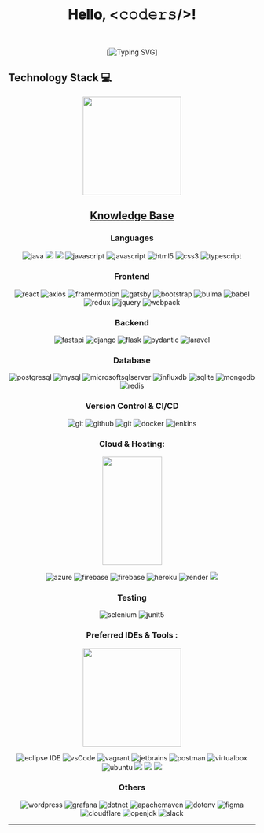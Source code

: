 <h1 align="center">
  𝐇𝐞𝐥𝐥𝐨, &lt;𝚌𝚘𝚍𝚎𝚛𝚜/&gt;!
</h1>

<br/>

<div align=center>
    <!-- <a href="https://git.io/typing-svg"><img src="https://readme-typing-svg.demolab.com?font=VT323&size=35&duration=3500&pause=300&color=A89568&center=true&vCenter=true&width=500&lines=Hey%2C+I'm+Miguel+Paricahua+Lopez;Welcome+to+my+profile!;I'm+a+Full+Stack+Developer;AI+enthusiast" alt="Typing SVG" /></a> -->

[![Typing SVG](https://readme-typing-svg.herokuapp.com/?font=Righteous&color=A89568&size=60&center=true&vCenter=true&width=900&height=100&lines=I'm+Miguel+Paricahua+Lopez;Welcome+to+my+profile!;I'm+a+Full+Stack+Developer;AI+enthusiast;Nice+to+Meet+You!!!...)]

</div>

## Technology Stack 💻

<p align='center'>
<img src="https://media.giphy.com/media/TEnXkcsHrP4YedChhA/giphy.gif" width="200" height="200" frameBorder="0" class="giphy-embed" allowFullScreen></img></p>

<h2 align="center"><u><b>Knowledge Base</b></u></h2>

<h3 align="center">Languages</h3>
<p align="center">
<img src="https://img.shields.io/badge/Java-c94f61.svg?style=for-the-badge&logo=java&logoColor=white" 
      alt="java"/>
<img src="https://img.shields.io/badge/python-3670A0?style=for-the-badge&logo=python&logoColor=ffdd54">
<img src="https://img.shields.io/badge/csharp-7952B3?style=for-the-badge&logo=csharp&logoColor=white">
<img src="https://img.shields.io/badge/Javascript-F7DF1E.svg?style=for-the-badge&logo=javascript&logoColor=black"
      alt="javascript"/>
<img src="https://img.shields.io/badge/php-7982B3.svg?style=for-the-badge&logo=php&logoColor=black"
      alt="javascript"/>
<img src="https://img.shields.io/badge/html-E34F26.svg?style=for-the-badge&logo=html5&logoColor=white"
      alt="html5"/>
<img src="https://img.shields.io/badge/css-1572B6.svg?style=for-the-badge&logo=css3&logoColor=white"
      alt="css3"/>
<img src="https://img.shields.io/badge/typescript-3178C6.svg?style=for-the-badge&logo=typescript&logoColor=white"
      alt="typescript"/>
</p>

<h3 align="center">Frontend</h3>
<p align="center">
<img src="https://img.shields.io/badge/reactjs-61DAFB.svg?style=for-the-badge&logo=react&logoColor=black"
      alt="react"/>
<img src="https://img.shields.io/badge/axios-7982B3.svg?style=for-the-badge&logo=axios&logoColor=black"
      alt="axios"/>
<img src="https://img.shields.io/badge/framermotion-7952B3.svg?style=for-the-badge&logo=framer&logoColor=black"
      alt="framermotion"/>
<img src="https://img.shields.io/badge/tailwindcss-00D1B2.svg?style=for-the-badge&logo=tailwindcss&logoColor=white" alt="gatsby" />
<img src="https://img.shields.io/badge/bootstrap-7952B3.svg?style=for-the-badge&logo=bootstrap&logoColor=white"
      alt="bootstrap"/>
<img src="https://img.shields.io/badge/materialui-8aa6F9.svg?style=for-the-badge&logo=mui&logoColor=white"
      alt="bulma"/>
<img src="https://img.shields.io/badge/babel-F9DC3E.svg?style=for-the-badge&logo=babel&logoColor=black" alt="babel"/>
<img src="https://img.shields.io/badge/redux-764ABC.svg?style=for-the-badge&logo=redux&logoColor=white" alt="redux"/>
<img src="https://img.shields.io/badge/jquery-0769AD.svg?style=for-the-badge&logo=jquery&logoColor=white" alt="jquery"/>
<img src="https://img.shields.io/badge/webpack-8DD6F9.svg?style=for-the-badge&logo=webpack&logoColor=black"
      alt="webpack"/>
</p>

<h3 align="center">Backend</h3>
<p align="center">
<img src="https://img.shields.io/badge/fastapi-009688.svg?style=for-the-badge&logo=fastapi&logoColor=black"
      alt="fastapi"/>
<img src="https://img.shields.io/badge/django-092E20.svg?style=for-the-badge&logo=django&logoColor=white"
      alt="django"/>
<img src="https://img.shields.io/badge/flask-000000.svg?style=for-the-badge&logo=flask&logoColor=white"
      alt="flask"/>
<img src="https://img.shields.io/badge/pydantic-E92063.svg?style=for-the-badge&logo=pydantic&logoColor=white" alt="pydantic" />
<img src="https://img.shields.io/badge/laravel-FF2D20.svg?style=for-the-badge&logo=laravel&logoColor=white"
      alt="laravel"/>
</p>

<h3 align="center">Database</h3>
<p align="center">
<img src="https://img.shields.io/badge/postgreSQL-4169E1.svg?style=for-the-badge&logo=postgresql&logoColor=white"
      alt="postgresql"/>
<img src="https://img.shields.io/badge/mysql-3670A0.svg?style=for-the-badge&logo=mysql&logoColor=orange"
      alt="mysql"/>
<img src="https://img.shields.io/badge/microsoft sql server-CC2927.svg?style=for-the-badge&logo=microsoftsqlserver&logoColor=white"
      alt="microsoftsqlserver"/>
<img src="https://img.shields.io/badge/influx DB-22ADF6.svg?style=for-the-badge&logo=influxdb&logoColor=red"
      alt="influxdb"/>
<img src="https://img.shields.io/badge/sqlite-003B57.svg?style=for-the-badge&logo=sqlite&logoColor=white"
      alt="sqlite"/>
<img src="https://img.shields.io/badge/mongodb-47A248.svg?style=for-the-badge&logo=mongodb&logoColor=white"
      alt="mongodb"/>
<img src="https://img.shields.io/badge/redis-DC382D.svg?style=for-the-badge&logo=redis&logoColor=white"
      alt="redis"/>
</p>

<h3 align="center">Version Control & CI/CD</h3>
<p align="center">
<img src="https://img.shields.io/badge/git-F05032.svg?style=for-the-badge&logo=git&logoColor=white"
      alt="git"/>
<img src="https://img.shields.io/badge/github-181717.svg?style=for-the-badge&logo=github&logoColor=white" alt="github" />
<img src="https://img.shields.io/badge/gitlab-181717.svg?style=for-the-badge&logo=gitlab&logoColor=white"
      alt="git"/>
<img src="https://img.shields.io/badge/docker-2496ED.svg?style=for-the-badge&logo=docker&logoColor=white"
      alt="docker"/>
<img src="https://img.shields.io/badge/jenkins-D24939.svg?style=for-the-badge&logo=jenkins&logoColor=white" alt="jenkins"/>
</p>

<h3 align="center">Cloud & Hosting:</h3>
<p align='center'>
<img src="https://media.giphy.com/media/XECtl1Fa2k8IKU2987/giphy.gif" width="121" height="220" frameBorder="0" class="giphy-embed" allowFullScreen></img></p>
<p align="center">
 <img  src="https://img.shields.io/badge/Azure-0078D4?style=for-the-badge&logo=microsoftazure&logoColor=white" alt="azure"/> 
<img src="https://img.shields.io/badge/firebase-FFCA28.svg?style=for-the-badge&logo=firebase&logoColor=black" alt="firebase"/>
<img src="https://img.shields.io/badge/netlify-00C7B7.svg?style=for-the-badge&logo=netlify&logoColor=black" alt="firebase"/>
<img src="https://img.shields.io/badge/heroku-430098.svg?style=for-the-badge&logo=heroku&logoColor=white"
      alt="heroku"/> 
<img src="https://img.shields.io/badge/render-orange.svg?style=for-the-badge&logo=render&logoColor=white"
      alt="render"/>
<img src="https://img.shields.io/badge/github-%23121011.svg?style=for-the-badge&logo=github&logoColor=white">
</p>

<h3 align="center">Testing</h3>
<p align="center"> 
<img src="https://img.shields.io/badge/selenium-43B02A.svg?style=for-the-badge&logo=selenium&logoColor=white"
      alt="selenium" /> 
<img src="https://img.shields.io/badge/junit-25A162.svg?style=for-the-badge&logo=junit5&logoColor=white" alt="junit5" />
</p>

<h3 align="center">Preferred IDEs  & Tools :</h3>

<p align='center'>
<img src="https://media.giphy.com/media/WFZvB7VIXBgiz3oDXE/giphy.gif" width="200" height="200" frameBorder="0" class="giphy-embed" allowFullScreen></img></p>

<p align="center"> 
<img src="https://img.shields.io/badge/eclipse-2C2255.svg?style=for-the-badge&logo=eclipse&logoColor=white" alt="eclipse IDE"/> 
<img src="https://img.shields.io/badge/vscode-007ACC.svg?style=for-the-badge&logo=visualstudiocode&logoColor=white" alt="vsCode"/>
<img src="https://img.shields.io/badge/vagrant-1868F2.svg?style=for-the-badge&logo=vagrant&logoColor=white" alt="vagrant"/>
<img src="https://img.shields.io/badge/jetbrains%20IDE-000000.svg?style=for-the-badge&logo=jetbrains&logoColor=white" alt="jetbrains" />
<img src="https://img.shields.io/badge/postman-FF6C37.svg?style=for-the-badge&logo=postman&logoColor=white" alt="postman"/>
<img src="https://img.shields.io/badge/virtualbox-183A61.svg?style=for-the-badge&logo=virtualbox&logoColor=white"
      alt="virtualbox"/>
<img src="https://img.shields.io/badge/ubuntu-E95420.svg?style=for-the-badge&logo=ubuntu&logoColor=white" alt="ubuntu"/>
<img src="https://img.shields.io/badge/Windows-0078D6?style=for-the-badge&logo=windows&logoColor=white">
<img src="https://img.shields.io/badge/apache-%23D42029.svg?style=for-the-badge&logo=apache&logoColor=white">
<img src="https://img.shields.io/badge/nginx-009639.svg?style=for-the-badge&logo=nginx&logoColor=white">
</p>

<h3 align="center">Others</h3>
<p align="center">
<img src="https://img.shields.io/badge/wordpress-21759B.svg?style=for-the-badge&logo=wordpress&logoColor=white"
      alt="wordpress"/>
<img src="https://img.shields.io/badge/grafana-F46800.svg?style=for-the-badge&logo=grafana&logoColor=white" alt="grafana" />
<img src="https://img.shields.io/badge/dotnet-512BD4.svg?style=for-the-badge&logo=dotnet&logoColor=white"
      alt="dotnet"/>
<img src="https://img.shields.io/badge/apachemaven-C71A36.svg?style=for-the-badge&logo=apachemaven&logoColor=white"
      alt="apachemaven"/>
<img src="https://img.shields.io/badge/dotenv-ECD53F.svg?style=for-the-badge&logo=dotenv&logoColor=white"
      alt="dotenv"/>
<img src="https://img.shields.io/badge/figma-F24E1E.svg?style=for-the-badge&logo=figma&logoColor=white" alt="figma"/>
<img src="https://img.shields.io/badge/cloudflare-F38020.svg?style=for-the-badge&logo=cloudflare&logoColor=white" alt="cloudflare"/>
<img src="https://img.shields.io/badge/openjdk-437291.svg?style=for-the-badge&logo=openjdk&logoColor=white" alt="openjdk"/>
<img src="https://img.shields.io/badge/slack-4A154B.svg?style=for-the-badge&logo=slack&logoColor=white" alt="slack"/>
</p>

---
